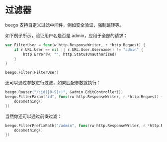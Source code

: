 # 过滤器

beego 支持自定义过滤中间件，例如安全验证，强制跳转等。

如下例子所示，验证用户名是否是 admin，应用于全部的请求：

```go
var FilterUser = func(w http.ResponseWriter, r *http.Request) {
	if r.URL.User == nil || r.URL.User.Username() != "admin" {
		http.Error(w, "", http.StatusUnauthorized)
	}
}

beego.Filter(FilterUser)
```

还可以通过参数进行过滤，如果匹配参数就执行：

```go
beego.Router("/:id([0-9]+)", &admin.EditController{})
beego.FilterParam("id", func(rw http.ResponseWriter, r *http.Request) {
	dosomething()
})
```

当然你还可以通过前缀过滤：

```go
beego.FilterPrefixPath("/admin", func(rw http.ResponseWriter, r *http.Request) {
	dosomething()
})
```
